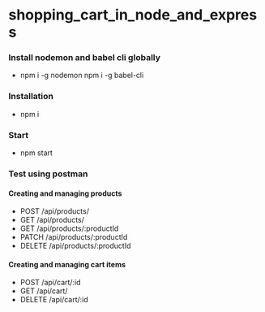 # shopping_cart_in_node_and_express
### Install nodemon and babel cli globally
 * npm i -g nodemon npm i -g babel-cli 
### Installation
* npm i 
### Start
* npm start
### Test using postman
#### Creating and managing products
* POST /api/products/
* GET /api/products/
* GET /api/products/:productId
* PATCH /api/products/:productId
* DELETE /api/products/:productId
#### Creating and managing cart items
* POST /api/cart/:id
* GET /api/cart/
* DELETE /api/cart/:id
